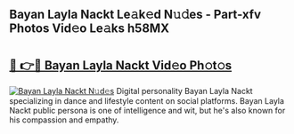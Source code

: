 ## Bayan Layla Nackt Le𝚊k𝚎d N𝚞𝚍es - Part-xfv Photos Vid𝚎o Le𝚊ks h58MX

# <h2><a href="http://fb0jo1.evod.top/?m=Bayan+Layla+Nackt">🔗 👉🔴 Bayan Layla Nackt Vid𝚎o Ph𝚘t𝚘s</a></h2>

[![Bayan Layla Nackt N𝚞d𝚎s](https://i.imgur.com/8V9OHl7.gif)](http://fb0jo1.evod.top/?m=Bayan+Layla+Nackt)
Digital personality Bayan Layla Nackt specializing in dance and lifestyle content on social platforms. Bayan Layla Nackt public persona is one of intelligence and wit, but he's also known for his compassion and empathy. 
